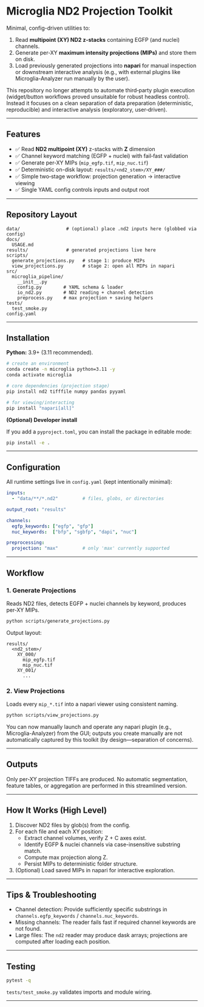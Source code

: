 # Microglia ND2 Projection Toolkit

Minimal, config-driven utilities to:

1. Read **multipoint (XY) ND2 z-stacks** containing EGFP (and nuclei) channels.
2. Generate per‑XY **maximum intensity projections (MIPs)** and store them on disk.
3. Load previously generated projections into **napari** for manual inspection or downstream interactive analysis (e.g., with external plugins like Microglia-Analyzer run manually by the user).

This repository no longer attempts to automate third‑party plugin execution (widget/button workflows proved unsuitable for robust headless control). Instead it focuses on a clean separation of data preparation (deterministic, reproducible) and interactive analysis (exploratory, user‑driven).

---

## Features

- ✅ Read **ND2 multipoint (XY)** z-stacks with **Z** dimension
- ✅ Channel keyword matching (EGFP + nuclei) with fail‑fast validation
- ✅ Generate per‑XY MIPs (`mip_egfp.tif`, `mip_nuc.tif`)
- ✅ Deterministic on-disk layout: `results/<nd2_stem>/XY_###/`
- ✅ Simple two‑stage workflow: projection generation → interactive viewing
- ✅ Single YAML config controls inputs and output root

---

## Repository Layout

```
data/                 # (optional) place .nd2 inputs here (globbed via config)
docs/
  USAGE.md
results/              # generated projections live here
scripts/
  generate_projections.py   # stage 1: produce MIPs
  view_projections.py       # stage 2: open all MIPs in napari
src/
  microglia_pipeline/
    __init__.py
    config.py        # YAML schema & loader
    io_nd2.py        # ND2 reading + channel detection
    preprocess.py    # max projection + saving helpers
tests/
  test_smoke.py
config.yaml
```

---

## Installation

**Python:** 3.9+ (3.11 recommended).

```bash
# create an environment
conda create -n microglia python=3.11 -y
conda activate microglia

# core dependencies (projection stage)
pip install nd2 tifffile numpy pandas pyyaml

# for viewing/interacting
pip install "napari[all]"
```

**(Optional) Developer install**

If you add a `pyproject.toml`, you can install the package in editable mode:

```bash
pip install -e .
```

---

## Configuration

All runtime settings live in `config.yaml` (kept intentionally minimal):

```yaml
inputs:
  - "data/**/*.nd2"         # files, globs, or directories

output_root: "results"

channels:
  egfp_keywords: ["egfp", "gfp"]
  nuc_keywords:  ["bfp", "sgbfp", "dapi", "nuc"]

preprocessing:
  projection: "max"         # only 'max' currently supported
```

---

## Workflow

### 1. Generate Projections

Reads ND2 files, detects EGFP + nuclei channels by keyword, produces per‑XY MIPs.

```bash
python scripts/generate_projections.py
```

Output layout:

```
results/
  <nd2_stem>/
    XY_000/
      mip_egfp.tif
      mip_nuc.tif
    XY_001/
      ...
```

### 2. View Projections

Loads every `mip_*.tif` into a napari viewer using consistent naming.

```bash
python scripts/view_projections.py
```

You can now manually launch and operate any napari plugin (e.g., Microglia-Analyzer) from the GUI; outputs you create manually are not automatically captured by this toolkit (by design—separation of concerns).

---

## Outputs

Only per‑XY projection TIFFs are produced. No automatic segmentation, feature tables, or aggregation are performed in this streamlined version.

---

## How It Works (High Level)

1. Discover ND2 files by glob(s) from the config.
2. For each file and each XY position:
   - Extract channel volumes, verify Z + C axes exist.
   - Identify EGFP & nuclei channels via case-insensitive substring match.
   - Compute max projection along Z.
   - Persist MIPs to deterministic folder structure.
3. (Optional) Load saved MIPs in napari for interactive exploration.

---

## Tips & Troubleshooting

- Channel detection: Provide sufficiently specific substrings in `channels.egfp_keywords` / `channels.nuc_keywords`.
- Missing channels: The reader fails fast if required channel keywords are not found.
- Large files: The `nd2` reader may produce dask arrays; projections are computed after loading each position.

---

## Testing

```bash
pytest -q
```

`tests/test_smoke.py` validates imports and module wiring.

---